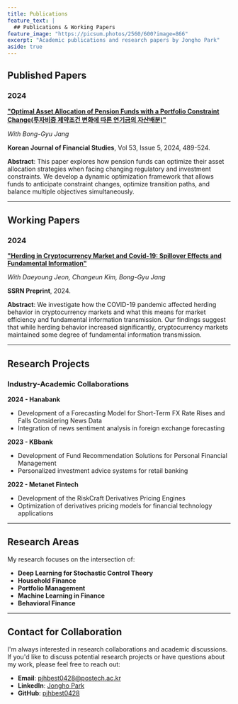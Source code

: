 ```yaml
---
title: Publications
feature_text: |
  ## Publications & Working Papers
feature_image: "https://picsum.photos/2560/600?image=866"
excerpt: "Academic publications and research papers by Jongho Park"
aside: true
---
```


## Published Papers

### 2024
**["Optimal Asset Allocation of Pension Funds with a Portfolio Constraint Change(투자비중 제약조건 변화에 따른 연기금의 자산배분)"](https://www.e-kjfs.org/upload/pdf/KJFS-2024-10-53-5-489.pdf)**

*With Bong-Gyu Jang*

**Korean Journal of Financial Studies**, Vol 53, Issue 5, 2024, 489-524.

**Abstract**: This paper explores how pension funds can optimize their asset allocation strategies when facing changing regulatory and investment constraints. We develop a dynamic optimization framework that allows funds to anticipate constraint changes, optimize transition paths, and balance multiple objectives simultaneously.

---

## Working Papers

### 2024
**["Herding in Cryptocurrency Market and Covid-19: Spillover Effects and Fundamental Information"](https://papers.ssrn.com/sol3/papers.cfm?abstract_id=4759813)**

*With Daeyoung Jeon, Changeun Kim, Bong-Gyu Jang*

**SSRN Preprint**, 2024.

**Abstract**: We investigate how the COVID-19 pandemic affected herding behavior in cryptocurrency markets and what this means for market efficiency and fundamental information transmission. Our findings suggest that while herding behavior increased significantly, cryptocurrency markets maintained some degree of fundamental information transmission.

---

## Research Projects

### Industry-Academic Collaborations

**2024 - Hanabank**
- Development of a Forecasting Model for Short-Term FX Rate Rises and Falls Considering News Data
- Integration of news sentiment analysis in foreign exchange forecasting

**2023 - KBbank**
- Development of Fund Recommendation Solutions for Personal Financial Management
- Personalized investment advice systems for retail banking

**2022 - Metanet Fintech**
- Development of the RiskCraft Derivatives Pricing Engines
- Optimization of derivatives pricing models for financial technology applications

---

## Research Areas

My research focuses on the intersection of:

- **Deep Learning for Stochastic Control Theory**
- **Household Finance**
- **Portfolio Management**
- **Machine Learning in Finance**
- **Behavioral Finance**

---

## Contact for Collaboration

I'm always interested in research collaborations and academic discussions. If you'd like to discuss potential research projects or have questions about my work, please feel free to reach out:

- **Email**: [pjhbest0428@postech.ac.kr](mailto:pjhbest0428@postech.ac.kr)
- **LinkedIn**: [Jongho Park](https://www.linkedin.com/in/jongho-park-b082a7219/)
- **GitHub**: [pjhbest0428](https://github.com/pjhbest0428)
